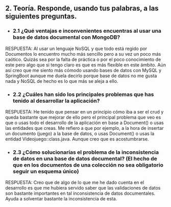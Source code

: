 ## 2. Teoría. Responde, usando tus palabras, a las siguientes preguntas.
- ### 2.1 ¿Qué ventajas e inconvenientes encuentras al usar una base de datos documental con MongoDB?

RESPUESTA: Al usar un lenguaje NoSQL y que todo está regido por Documentos lo encuentro mucho más sencillo pero a su vez un poco más caótico. Quizás sea por la falta de práctica o por el poco conocimiento de este pero algo que si tengo claro es que es más flexible en este ámbito. Aún así creo que me siento más cómodo usando bases de datos con MySQL y SpringBoot aunque me duela decirlo porque base de datos no me gusta nada y NoSQL de hecho es lo que más se aleja a ello.
- ### 2.2 ¿Cuáles han sido los principales problemas que has tenido al desarrollar la aplicación?

RESPUESTA: He tenido que pensar en un principio cómo iba a ser el crud y queda bastante que mejorar de ello pero el principal problema que veo es que o usas todo el desarrollo de la aplicación en base a Document() o usas las entidades que creas. Me refiero a que por ejemplo, a la hora de insertar un documento (juego) a la base de datos, o usas Document() o usas la entidad Videojuego::class.java. Aunque creo que es acostumbrarse.
- ### 2.3 ¿Cómo solucionarías el problema de la inconsistencia de datos en una base de datos documental? (El hecho de que en los documentos de una colección no sea obligatorio seguir un esquema único)

RESPUESTA: Creo que de algo de lo que me he dado cuenta en el desarrollo es que me hubiera servido saber que las validaciones de datos son bastante importantes en tal inconsistencia de datos documentales. Ayuda a solventar bastante la inconsistencia de esta.